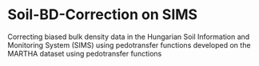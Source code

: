 # Soil-BD-Correction on SIMS 
Correcting biased bulk density data in the Hungarian Soil Information and Monitoring System (SIMS) using pedotransfer functions developed on the MARTHA dataset using pedotransfer functions
